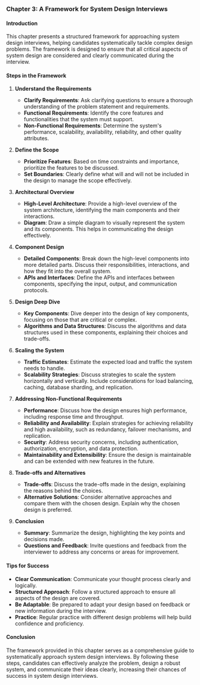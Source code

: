 ### Chapter 3: A Framework for System Design Interviews

#### Introduction
This chapter presents a structured framework for approaching system design interviews, helping candidates systematically tackle complex design problems. The framework is designed to ensure that all critical aspects of system design are considered and clearly communicated during the interview.

#### Steps in the Framework

1. **Understand the Requirements**
   - **Clarify Requirements**: Ask clarifying questions to ensure a thorough understanding of the problem statement and requirements.
   - **Functional Requirements**: Identify the core features and functionalities that the system must support.
   - **Non-Functional Requirements**: Determine the system's performance, scalability, availability, reliability, and other quality attributes.

2. **Define the Scope**
   - **Prioritize Features**: Based on time constraints and importance, prioritize the features to be discussed.
   - **Set Boundaries**: Clearly define what will and will not be included in the design to manage the scope effectively.

3. **Architectural Overview**
   - **High-Level Architecture**: Provide a high-level overview of the system architecture, identifying the main components and their interactions.
   - **Diagram**: Draw a simple diagram to visually represent the system and its components. This helps in communicating the design effectively.

4. **Component Design**
   - **Detailed Components**: Break down the high-level components into more detailed parts. Discuss their responsibilities, interactions, and how they fit into the overall system.
   - **APIs and Interfaces**: Define the APIs and interfaces between components, specifying the input, output, and communication protocols.

5. **Design Deep Dive**
   - **Key Components**: Dive deeper into the design of key components, focusing on those that are critical or complex.
   - **Algorithms and Data Structures**: Discuss the algorithms and data structures used in these components, explaining their choices and trade-offs.

6. **Scaling the System**
   - **Traffic Estimates**: Estimate the expected load and traffic the system needs to handle.
   - **Scalability Strategies**: Discuss strategies to scale the system horizontally and vertically. Include considerations for load balancing, caching, database sharding, and replication.

7. **Addressing Non-Functional Requirements**
   - **Performance**: Discuss how the design ensures high performance, including response time and throughput.
   - **Reliability and Availability**: Explain strategies for achieving reliability and high availability, such as redundancy, failover mechanisms, and replication.
   - **Security**: Address security concerns, including authentication, authorization, encryption, and data protection.
   - **Maintainability and Extensibility**: Ensure the design is maintainable and can be extended with new features in the future.

8. **Trade-offs and Alternatives**
   - **Trade-offs**: Discuss the trade-offs made in the design, explaining the reasons behind the choices.
   - **Alternative Solutions**: Consider alternative approaches and compare them with the chosen design. Explain why the chosen design is preferred.

9. **Conclusion**
   - **Summary**: Summarize the design, highlighting the key points and decisions made.
   - **Questions and Feedback**: Invite questions and feedback from the interviewer to address any concerns or areas for improvement.

#### Tips for Success
- **Clear Communication**: Communicate your thought process clearly and logically.
- **Structured Approach**: Follow a structured approach to ensure all aspects of the design are covered.
- **Be Adaptable**: Be prepared to adapt your design based on feedback or new information during the interview.
- **Practice**: Regular practice with different design problems will help build confidence and proficiency.

#### Conclusion
The framework provided in this chapter serves as a comprehensive guide to systematically approach system design interviews. By following these steps, candidates can effectively analyze the problem, design a robust system, and communicate their ideas clearly, increasing their chances of success in system design interviews.